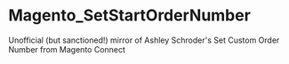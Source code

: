 Magento_SetStartOrderNumber
===========================


Unofficial (but sanctioned!) mirror of Ashley Schroder's Set Custom Order Number from Magento Connect

